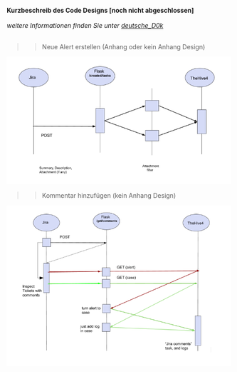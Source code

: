 <b> Kurzbeschreib des Code Designs  [noch nicht abgeschlossen]</b>
<br></br>
<i> weitere Informationen finden Sie unter <a href=https://github.com/kroen3n/Jira-TheHive4-integration-/tree/master/deutsche_D0k>deutsche_D0k</a></i>
<br></br>
>> Neue Alert erstellen (Anhang oder kein Anhang Design)


![alt text](https://raw.githubusercontent.com/kroen3n/Jira-TheHive4-integration-/master/pics/code_flow1.png)



>> Kommentar hinzufügen (kein Anhang Design)

![alt text](https://raw.githubusercontent.com/kroen3n/Jira-TheHive4-integration-/master/pics/codeflow3.png)
